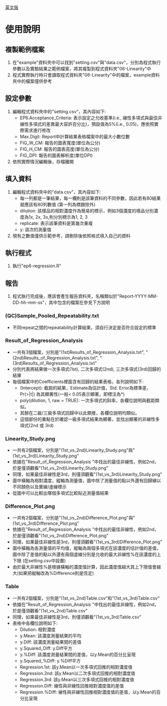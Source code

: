 [英文版](README.md)
# 使用說明
## 複製範例檔案
1. 在"example"資料夾中可以找到"setting.csv"與"data.csv"，分別為程式執行參數以及實驗結果之範例檔案，將其複製到程式資料夾"06-Linearity"中
2. 程式實際執行時只會讀取程式資料夾"06-Linearity"中的檔案，example資料夾中的檔案僅供參考

## 設定參數
1. 編輯程式資料夾中的"setting.csv"，其內容如下:
	- EP6.Acceptance_Criteria: 表示設定之允收基準(i.e., 線性多項式與最佳非線性多項式的差異最大容許百分比)，預設值為5%(i.e., 0.05)，應依照實際需求進行修改
	- Max.Digit: Report中計算結果表格檔案中的最大小數位數
	- FIG\_W\_CM: 報告的圖表寬度(單位為公分)
	- FIG\_H\_CM: 報告的圖表高度(單位為公分)
	- FIG\_DPI: 報告的圖表解析度(單位DPI)
2. 依照實際情況編輯後，存檔離開

## 填入資料
1. 編輯程式資料夾中的"data.csv"，其內容如下:
	- 每一列都是一筆結果，每一欄則是該筆資料的不同參數，因此若有80結果就應該有80列數值 (第一列為標題除外)
	- dilution: 該樣品的相對濃度作為簡易的標示，例如3個濃度的樣品分別濃度為1x, 2x, 3x,則分別標示為1, 2, 3
	- replicate: 表示該筆資料是第幾次重複
	- y: 該次的測量值
2. 現有之數值僅供示範參考，請刪除後依照格式填入自己的資料

## 執行程式
1. 執行"ep6-regression.R"

## 報告
1. 程式執行完成後，應該會產生報告資料夾，名稱類似於"Report-YYYY-MM-DD-hh-mm-ss"，其中包含的檔案在參見下方說明

### (QC)Sample\_Pooled\_Repeatability.txt
- 不同repeat之間的repeatability計算結果，須自行決定是否符合設定的標準

### Result\_of\_Regression_Analysis 
- 一共有3個檔案，分別是"(1st)Results_of_Regression_Analysis.txt", "(2nd)Results_of_Regression_Analysis.txt", "(3rd)Results_of_Regression_Analysis.txt"
- 分別代表將結果做一次多項式(1st), 二次多項式(2nd), 三次多項式(3rd)回歸的結果
- 每個檔案中的Coefficients裡面含有回歸的結果表格，各列說明如下:
	- (Intercept): 截距的結果，Estimate為估計值，Std. Error為標準差，Pr(>|t|) 為其顯著性(一般< 0.05表示顯著，即標注為*)
	- poly(dilution, 1, raw = TRUE): 一次多項式的斜率，各欄位說明與截距類似。
	- 其餘在二級/三級多項式回歸中以此類推，各欄位說明均類似。
	- 這個部份的重點在於確認一級多項式結果為顯著，並找出顯著的非線性多項式(2nd 或 3rd)
	
### Linearity_Study.png
- 一共有2個檔案，分別是"(1st\_vs\_2nd)Linearity_Study.png"與"(1st\_vs\_3rd)Linearity_Study.png"
- 依據在"Result\_of\_Regression_Analysis "中找出的最佳非線性，例如2nd，於是僅須觀看"(1st\_vs\_2nd)Linearity_Study.png"
- 同理，如果最佳非線性是3rd，則僅須觀看"(1st\_vs\_3rd)Linearity_Study.png"
- 圖中橫軸為相對濃度，縱軸為測量值，圖中除了測量值的點以外還有回歸線以不同顏色以及實線/虛線標示
- 從圖中可以比較出哪個多項式比較貼近測量值結果

### Difference_Plot.png
- 一共有2個檔案，分別是"(1st\_vs\_2nd)Difference_Plot.png"與"(1st\_vs\_3rd)Difference_Plot.png"
- 依據在"Result\_of\_Regression_Analysis "中找出的最佳非線性，例如2nd，於是僅須觀看"(1st\_vs\_2nd)Difference_Plot.png"
- 同理，如果最佳非線性是3rd，則僅須觀看"(1st\_vs\_3rd)Difference_Plot.png"
- 圖中橫軸為各測量值的平均值，縱軸為兩個多項式在該濃度的估計值的差值，圖中除了差值的點以外還有兩個虛線分別是允收的最大非線性%在該濃度的上下限 (在setting.csv中設置)
- 由於最大非線性%是根據橫軸的濃度值計算，因此濃度值越大其上下限值會越大(如果把縱軸改為%Difference則是恆定)

### Table
- 一共有2個檔案，分別是"(1st\_vs\_2nd)Table.csv"和"(1st\_vs\_3rd)Table.csv"
- 依據在"Result\_of\_Regression_Analysis "中找出的最佳非線性，例如2nd，於是僅須觀看"(1st\_vs\_2nd)Table.csv"
- 同理，如果最佳非線性是3rd，則僅須觀看"(1st\_vs\_3rd)Table.csv"
- 表格中各欄位說明如下:
	- Dilution: 相對濃度
	- y.Mean: 該濃度測量結果的平均
	- y.Diff: 該濃度測量結果間的差值
	- y.Squared_Diff: y.Diff平方
	- y.%Diff: 該濃度測量結果間的差值，以y.Mean的百分比呈現
	- y.Squared_%Diff: y.%Diff平方
	- Regression.1st: 該y.Mean以一次多項式回推的相對濃度值
	- Regression.2nd: 該y.Mean以二次多項式回推的相對濃度值
	- Regression.3rd: 該y.Mean以三次多項式回推的相對濃度值
	- Regression.Diff: 線性與非線性回推相對濃度值的差值
	- Regression.%Diff: 線性與非線性回推相對濃度值的差值，以y.Mean的百分比呈現
